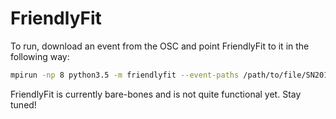 # FriendlyFit

To run, download an event from the OSC and point FriendlyFit to it in the following way:

```bash
mpirun -np 8 python3.5 -m friendlyfit --event-paths /path/to/file/SN2015bn.json
```

FriendlyFit is currently bare-bones and is not quite functional yet. Stay tuned!
